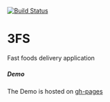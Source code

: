 [![Build Status](https://www.travis-ci.com/kyakusahmed/3FS.svg?branch=api_Endpoints)](https://www.travis-ci.com/kyakusahmed/3FS)

# 3FS

Fast foods delivery application

##### Demo

The Demo is hosted on [gh-pages](https://kyakusahmed.github.io/3FS/UI/)
